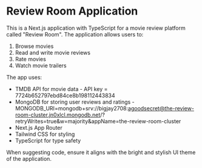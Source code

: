 <!-- Use this file to provide workspace-specific custom instructions to Copilot. For more details, visit https://code.visualstudio.com/docs/copilot/copilot-customization#_use-a-githubcopilotinstructionsmd-file -->

# Review Room Application

This is a Next.js application with TypeScript for a movie review platform called "Review Room". The application allows users to:

1. Browse movies
2. Read and write movie reviews
3. Rate movies
4. Watch movie trailers

The app uses:

- TMDB API for movie data - API key = 7724b652797ebd84ce8b198112443834
- MongoDB for storing user reviews and ratings - MONGODB_URI=mongodb+srv://bigjay2708:agoodsecret@the-review-room-cluster.jn0xlcl.mongodb.net/?retryWrites=true&w=majority&appName=the-review-room-cluster
- Next.js App Router
- Tailwind CSS for styling
- TypeScript for type safety

When suggesting code, ensure it aligns with the bright and stylish UI theme of the application.
